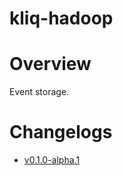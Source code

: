 # kliq-hadoop

# Overview
Event storage.

# Changelogs
- [v0.1.0-alpha.1](/modules/kliq-hadoop/CHANGELOG.md#v010-alpha1)
